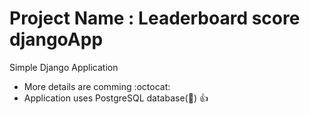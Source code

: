 # Project Name : Leaderboard score djangoApp
Simple Django Application       
* More details are comming :octocat:
* Application uses PostgreSQL database(:elephant:) :+1:
